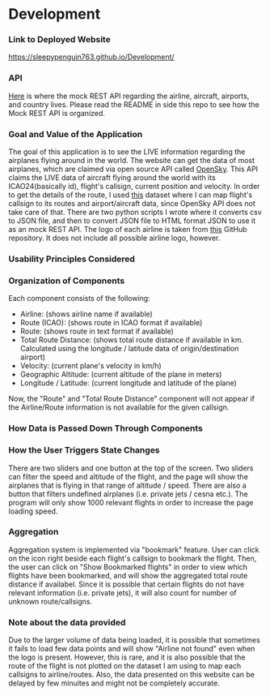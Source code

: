 # Development

### Link to Deployed Website
https://sleepypenguin763.github.io/Development/

### API
[Here](https://github.com/sleepypenguin763/Airlines) is where the mock REST API regarding the airline, aircraft, airports, and country lives. Please read the README in side this repo to see how the Mock REST API is organized.

### Goal and Value of the Application
The goal of this application is to see the LIVE information regarding the airplanes flying around in the world. The website can get the data of most airplanes, which are claimed via open source API called [OpenSky](https://openskynetwork.github.io/opensky-api/rest.html). This API claims the LIVE data of aircraft flying around the world with its ICAO24(basically id), flight's callsign, current position and velocity. In order to get the details of the route, I used [this](https://github.com/vradarserver/standing-data) dataset where I can map flight's callsign to its routes and airport/aircraft data, since OpenSky API does not take care of that. There are two python scripts I wrote where it converts csv to JSON file, and then to convert JSON file to HTML format JSON to use it as an mock REST API. The logo of each airline is taken from [this](https://github.com/sexym0nk3y/airline-logos) GitHub repository. It does not include all possible airline logo, however.

### Usability Principles Considered

### Organization of Components
Each component consists of the following:
- Airline: (shows airline name if available)
- Route (ICAO): (shows route in ICAO format if available)
- Route: (shows route in text format if available)
- Total Route Distance: (shows total route distance if available in km. Calculated using the longitude / latitude data of origin/destination airport)
- Velocity: (current plane's velocity in km/h)
- Geographic Altitude: (current altitude of the plane in meters)
- Longitude / Latitude: (current longitude and latitude of the plane)

Now, the "Route" and "Total Route Distance" component will not appear if the Airline/Route information is not available for the given callsign.


### How Data is Passed Down Through Components

### How the User Triggers State Changes
There are two sliders and one button at the top of the screen. Two sliders can filter the speed and altitude of the flight, and the page will show the airplanes that is flying in that range of altitude / speed. There are also a button that filters undefined airplanes (i.e. private jets / cesna etc.). The program will only show 1000 relevant flights in order to increase the page loading speed. 

### Aggregation
Aggregation system is implemented via "bookmark" feature. User can click on the icon right beside each flight's callsign to bookmark the flight. Then, the user can click on "Show Bookmarked flights" in order to view which flights have been bookmarked, and will show the aggregated total route distance if availabel. Since it is possible that certain flights do not have relevant information (i.e. private jets), it will also count for number of unknown route/callsigns. 


### Note about the data provided
Due to the larger volume of data being loaded, it is possible that sometimes it fails to load few data points and will show "Airline not found" even when the logo is present. However, this is rare, and it is also possible that the route of the flight is not plotted on the dataset I am using to map each callsigns to airline/routes. Also, the data presented on this website can be delayed by few minuites and might not be completely accurate. 

